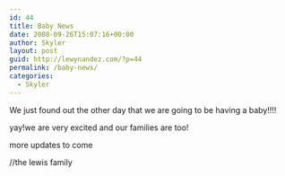 ```yaml
---
id: 44
title: Baby News
date: 2008-09-26T15:07:16+00:00
author: Skyler
layout: post
guid: http://lewynandez.com/?p=44
permalink: /baby-news/
categories:
  - Skyler
---
```

We just found out the other day that we are going to be having a baby!!!!

yay!we are very excited and our families are too!

more updates to come

//the lewis family